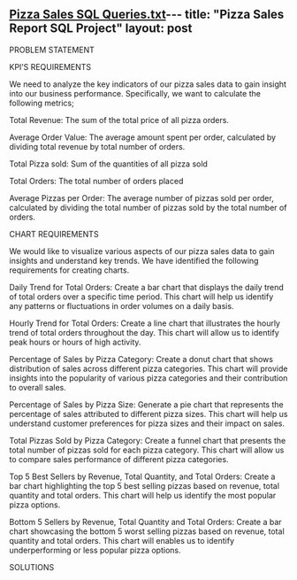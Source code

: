 [Pizza Sales SQL Queries.txt](https://github.com/Mugisha112/Mugisha112.github.io/files/12656235/Pizza.Sales.SQL.Queries.txt)---
title:  "Pizza Sales Report SQL Project"
layout: post
---

PROBLEM STATEMENT

KPI’S REQUIREMENTS

We need to analyze the key  indicators of our pizza sales data to gain insight into our business performance. Specifically, we want to calculate the following metrics;

Total Revenue: The sum of the total price of all pizza orders.

Average Order Value: The average amount spent per order, calculated by dividing total revenue by total number of orders.

Total Pizza sold: Sum of the quantities of all pizza sold

Total Orders: The total number of orders placed

Average Pizzas per Order: The average number of pizzas sold per order, calculated by dividing the total number of pizzas sold by the total number of orders.

CHART REQUIREMENTS

We would like to visualize various aspects of our pizza sales data to gain insights and understand key trends. We have identified the following requirements for creating charts.

Daily Trend for Total Orders: Create a bar chart that displays the daily trend of total orders over a specific time period. This chart will help us identify any patterns or fluctuations in order volumes on a daily basis.

Hourly Trend for Total Orders: Create a line chart that illustrates the hourly trend of total orders throughout the day. This chart will allow us to identify peak hours or hours of high activity.

Percentage of Sales by Pizza Category: Create a donut chart that shows distribution of sales across different pizza categories. This chart will provide insights into the popularity of various pizza categories and their contribution to overall sales.

Percentage of Sales by Pizza Size: Generate a pie chart that represents the percentage of sales attributed to different pizza sizes. This chart will help us understand customer preferences for pizza sizes and their impact on sales.

Total Pizzas Sold by Pizza Category: Create a funnel chart that presents the total number of pizzas sold for each pizza category. This chart will allow us to compare sales performance of different pizza categories.

Top 5 Best Sellers by Revenue, Total Quantity, and Total Orders: Create a bar chart highlighting the top 5 best selling pizzas based on revenue, total quantity and total orders. This chart will help us identify the most popular pizza options.

Bottom 5 Sellers by Revenue, Total Quantity and Total Orders: Create a bar chart showcasing the bottom 5 worst selling pizzas based on revenue, total quantity and total orders. This chart will enables us to identify underperforming or less popular pizza options.

SOLUTIONS


